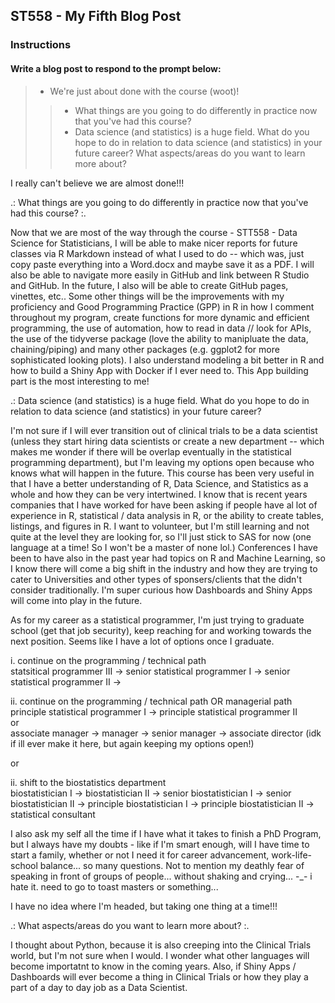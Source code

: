 ## ST558 - My Fifth Blog Post  

<!--
Overview

This assignment is to create a blog post using your github blog.  See below for the blog post prompt. Assesses LO 1.3 and others.
Completion time

The estimated time to complete this assignment is 20-40 minutes.
-->
    
### Instructions  
#### Write a blog post to respond to the prompt below:

> - We're just about done with the course (woot)!  
>>  - What things are you going to do differently in practice now that you've had this course?   
>>  - Data science (and statistics) is a huge field. What do you hope to do in relation to data science (and statistics) in your future career? What aspects/areas do you want to learn more about?   

I really can't believe we are almost done!!!

.: What things are you going to do differently in practice now that you've had this course? :.

Now that we are most of the way through the course - STT558 - Data Science for Statisticians, I will be able to make nicer reports for future classes via R Markdown instead of what I used to do -- which was, just copy paste everything into a Word.docx and maybe save it as a PDF. I will also be able to navigate more easily in GitHub and link between R Studio and GitHub. In the future, I also will be able to create GitHub pages, vinettes, etc.. Some other things will be the improvements with my proficiency and Good Programming Practice (GPP) in R in how I comment throughout my program, create functions for more dynamic and efficient programming, the use of automation, how to read in data // look for APIs, the use of the tidyverse package (love the ability to manipluate the data, chaining/piping) and many other packages (e.g. ggplot2 for more sophisticated looking plots). I also understand modeling a bit better in R and how to build a Shiny App with Docker if I ever need to. This App building part is the most interesting to me!


.: Data science (and statistics) is a huge field. What do you hope to do in relation to data science (and statistics) in your future career? 

I'm not sure if I will ever transition out of clinical trials to be a data scientist (unless they start hiring data scientists or create a new department -- which makes me wonder if there will be overlap eventually in the statistical programming department), but I'm leaving my options open because who knows what will happen in the future. This course has been very useful in that I have a better understanding of R, Data Science, and Statistics as a whole and how they can be very intertwined. I know that is recent years companies that I have worked for have been asking if people have al lot of experience in R, statistical / data analysis in R, or the ability to create tables, listings, and figures in R. I want to volunteer, but I'm still learning and not quite at the level they are looking for, so I'll just stick to SAS for now (one language at a time! So I won't be a master of none lol.) Conferences I have been to have also  in the past year had topics on R and Machine Learning, so I know there will come a big shift in the industry and how they are trying to cater to Universities and other types of sponsers/clients that the didn't consider traditionally. I'm super curious how Dashboards and Shiny Apps will come into play in the future. 

As for my career as a statistical programmer, I'm just trying to graduate school (get that job security), keep reaching for and working towards the next position. Seems like I have a lot of options once I graduate. 

i. continue on the programming / technical path  
statsitical programmer III -> senior statistical programmer I -> senior statistical programmer II ->   

ii. continue on the programming / technical path OR managerial path  
principle statistical programmer I -> principle statistical programmer II   
or  
associate manager -> manager -> senior manager -> associate director (idk if ill ever make it here, but again keeping my options open!)  

or  
 
ii. shift to the biostatistics department    
biostatistician I -> biostatistician II -> senior biostatistician I -> senior biostatistician II -> principle biostatistician I -> principle biostatistician II -> statistical consultant  

I also ask my self all the time if I have what it takes to finish a PhD Program, but I always have my doubts - like if I'm smart enough, will I have time to start a family, whether or not I need it for career advancement, work-life-school balance... so many questions. Not to mention my deathly fear of speaking in front of groups of people... without shaking and crying... -_- i hate it. need to go to toast masters or something...

I have no idea where I'm headed, but taking one thing at a time!!!


.: What aspects/areas do you want to learn more about? :.

I thought about Python, because it is also creeping into the Clinical Trials world, but I'm not sure when I would. I wonder what other languages will become importatnt to know in the coming years. Also, if Shiny Apps / Dashboards will ever become a thing in Clinical Trials or how they play a part of a day to day job as a Data Scientist.

<!--
Your blog post can be written in a conversational tone or more formally (however you want to represent yourself).  There is no word count or anything like that, just make sure you answer the prompts above to receive full credit.

Submit the URL for your (rendered) github blog post in the text box.  
-->
